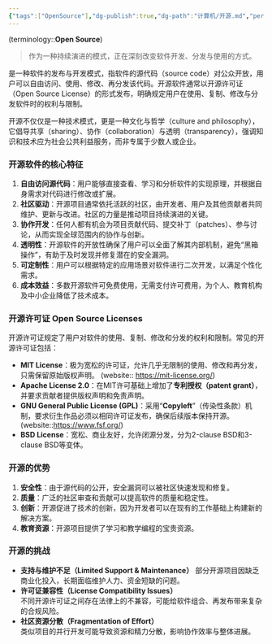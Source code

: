 ```yaml
---
{"tags":["OpenSource"],"dg-publish":true,"dg-path":"计算机/开源.md","permalink":"/计算机/开源/","dgPassFrontmatter":true,"noteIcon":"","created":"2024-05-21T15:20:28.200+08:00","updated":"2025-05-03T15:23:36.639+08:00"}
---
```


(terminology::**Open Source**)
> 作为一种持续演进的模式，正在深刻改变软件开发、分发与使用的方式。

是一种软件的发布与开发模式，指软件的源代码（source code）对公众开放，用户可以自由访问、使用、修改、再分发该代码。开源软件通常以开源许可证（Open Source License）的形式发布，明确规定用户在使用、复制、修改与分发软件时的权利与限制。

开源不仅仅是一种技术模式，更是一种文化与哲学（culture and philosophy），它倡导共享（sharing）、协作（collaboration）与透明（transparency），强调知识和技术应为社会公共利益服务，而非专属于少数人或企业。

### 开源软件的核心特征
1. **自由访问源代码**：用户能够直接查看、学习和分析软件的实现原理，并根据自身需求对代码进行修改或扩展。
2. **社区驱动**：开源项目通常依托活跃的社区，由开发者、用户及其他贡献者共同维护、更新与改进。社区的力量是推动项目持续演进的关键。
3. **协作开发**：任何人都有机会为项目贡献代码、提交补丁（patches）、参与讨论，从而实现全球范围内的协作与创新。
4. **透明性**：开源软件的开放性确保了用户可以全面了解其内部机制，避免“黑箱操作”，有助于及时发现并修复潜在的安全漏洞。
5. **可定制性**：用户可以根据特定的应用场景对软件进行二次开发，以满足个性化需求。
6. **成本效益**：多数开源软件可免费使用，无需支付许可费用，为个人、教育机构及中小企业降低了技术成本。
### 开源许可证 Open Source Licenses
开源许可证规定了用户对软件的使用、复制、修改和分发的权利和限制。常见的开源许可证包括：
- **MIT License**：极为宽松的许可证，允许几乎无限制的使用、修改和再分发，只需保留原始版权声明。   (website:: https://mit-license.org/)
- **Apache License 2.0**：在MIT许可基础上增加了**专利授权（patent grant）**，并要求贡献者提供版权声明和免责声明。
- **GNU General Public License (GPL)**：采用“**Copyleft**”（传染性条款）机制，要求衍生作品必须以相同许可证发布，确保后续版本保持开源。   (website::https://www.fsf.org/)
- **BSD License**：宽松、商业友好，允许闭源分发，分为2-clause BSD和3-clause BSD等变体。

### 开源的优势
1. **安全性**：由于源代码的公开，安全漏洞可以被社区快速发现和修复。
2. **质量**：广泛的社区审查和贡献可以提高软件的质量和稳定性。
3. **创新**：开源促进了技术的创新，因为开发者可以在现有的工作基础上构建新的解决方案。
4. **教育资源**：开源项目提供了学习和教学编程的宝贵资源。
### 开源的挑战
- **支持与维护不足（Limited Support & Maintenance）** 
    部分开源项目因缺乏商业化投入，长期面临维护人力、资金短缺的问题。
- **许可证兼容性（License Compatibility Issues）**  
    不同开源许可证之间存在法律上的不兼容，可能给软件组合、再发布带来复杂的合规风险。
- **社区资源分散（Fragmentation of Effort）**  
    类似项目的并行开发可能导致资源和精力分散，影响协作效率与整体进展。

